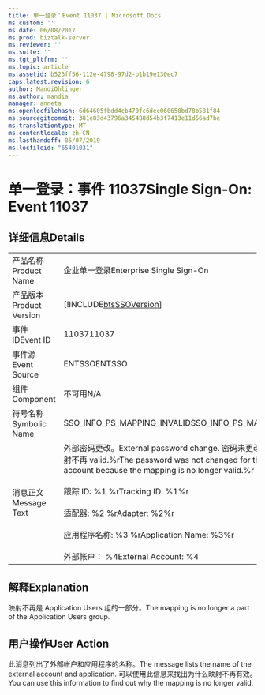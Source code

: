 ```yaml
---
title: 单一登录：Event 11037 | Microsoft Docs
ms.custom: ''
ms.date: 06/08/2017
ms.prod: biztalk-server
ms.reviewer: ''
ms.suite: ''
ms.tgt_pltfrm: ''
ms.topic: article
ms.assetid: b523ff56-112e-4798-97d2-b1b19e130ec7
caps.latest.revision: 6
author: MandiOhlinger
ms.author: mandia
manager: anneta
ms.openlocfilehash: 6d64605fbdd4cb470fc6dec060650bd78b581f84
ms.sourcegitcommit: 381e83d43796a345488d54b3f7413e11d56ad7be
ms.translationtype: MT
ms.contentlocale: zh-CN
ms.lasthandoff: 05/07/2019
ms.locfileid: "65401031"
---
```

# <a name="single-sign-on-event-11037"></a><span data-ttu-id="fe46e-102">单一登录：事件 11037</span><span class="sxs-lookup"><span data-stu-id="fe46e-102">Single Sign-On: Event 11037</span></span>
## <a name="details"></a><span data-ttu-id="fe46e-103">详细信息</span><span class="sxs-lookup"><span data-stu-id="fe46e-103">Details</span></span>  
  
|                 |                                                                                                                                                                                                                                                       |
|-----------------|-------------------------------------------------------------------------------------------------------------------------------------------------------------------------------------------------------------------------------------------------------|
|  <span data-ttu-id="fe46e-104">产品名称</span><span class="sxs-lookup"><span data-stu-id="fe46e-104">Product Name</span></span>   |                                                                                                               <span data-ttu-id="fe46e-105">企业单一登录</span><span class="sxs-lookup"><span data-stu-id="fe46e-105">Enterprise Single Sign-On</span></span>                                                                                                               |
| <span data-ttu-id="fe46e-106">产品版本</span><span class="sxs-lookup"><span data-stu-id="fe46e-106">Product Version</span></span> |                                                                                              [!INCLUDE[btsSSOVersion](../includes/btsssoversion-md.md)]                                                                                               |
|    <span data-ttu-id="fe46e-107">事件 ID</span><span class="sxs-lookup"><span data-stu-id="fe46e-107">Event ID</span></span>     |                                                                                                                         <span data-ttu-id="fe46e-108">11037</span><span class="sxs-lookup"><span data-stu-id="fe46e-108">11037</span></span>                                                                                                                         |
|  <span data-ttu-id="fe46e-109">事件源</span><span class="sxs-lookup"><span data-stu-id="fe46e-109">Event Source</span></span>   |                                                                                                                        <span data-ttu-id="fe46e-110">ENTSSO</span><span class="sxs-lookup"><span data-stu-id="fe46e-110">ENTSSO</span></span>                                                                                                                         |
|    <span data-ttu-id="fe46e-111">组件</span><span class="sxs-lookup"><span data-stu-id="fe46e-111">Component</span></span>    |                                                                                                                          <span data-ttu-id="fe46e-112">不可用</span><span class="sxs-lookup"><span data-stu-id="fe46e-112">N/A</span></span>                                                                                                                          |
|  <span data-ttu-id="fe46e-113">符号名称</span><span class="sxs-lookup"><span data-stu-id="fe46e-113">Symbolic Name</span></span>  |                                                                                                              <span data-ttu-id="fe46e-114">SSO_INFO_PS_MAPPING_INVALID</span><span class="sxs-lookup"><span data-stu-id="fe46e-114">SSO_INFO_PS_MAPPING_INVALID</span></span>                                                                                                              |
|  <span data-ttu-id="fe46e-115">消息正文</span><span class="sxs-lookup"><span data-stu-id="fe46e-115">Message Text</span></span>   | <span data-ttu-id="fe46e-116">外部密码更改。</span><span class="sxs-lookup"><span data-stu-id="fe46e-116">External password change.</span></span> <span data-ttu-id="fe46e-117">密码未更改外部帐户因为映射不再 valid.%r</span><span class="sxs-lookup"><span data-stu-id="fe46e-117">The password was not changed for the external account because the mapping is no longer valid.%r</span></span><br /><br /> <span data-ttu-id="fe46e-118">跟踪 ID: %1 %r</span><span class="sxs-lookup"><span data-stu-id="fe46e-118">Tracking ID: %1%r</span></span><br /><br /> <span data-ttu-id="fe46e-119">适配器: %2 %r</span><span class="sxs-lookup"><span data-stu-id="fe46e-119">Adapter: %2%r</span></span><br /><br /> <span data-ttu-id="fe46e-120">应用程序名称: %3 %r</span><span class="sxs-lookup"><span data-stu-id="fe46e-120">Application Name: %3%r</span></span><br /><br /> <span data-ttu-id="fe46e-121">外部帐户： %4</span><span class="sxs-lookup"><span data-stu-id="fe46e-121">External Account: %4</span></span> |
  
## <a name="explanation"></a><span data-ttu-id="fe46e-122">解释</span><span class="sxs-lookup"><span data-stu-id="fe46e-122">Explanation</span></span>  
 <span data-ttu-id="fe46e-123">映射不再是 Application Users 组的一部分。</span><span class="sxs-lookup"><span data-stu-id="fe46e-123">The mapping is no longer a part of the Application Users group.</span></span>  
  
## <a name="user-action"></a><span data-ttu-id="fe46e-124">用户操作</span><span class="sxs-lookup"><span data-stu-id="fe46e-124">User Action</span></span>  
 <span data-ttu-id="fe46e-125">此消息列出了外部帐户和应用程序的名称。</span><span class="sxs-lookup"><span data-stu-id="fe46e-125">The message lists the name of the external account and application.</span></span> <span data-ttu-id="fe46e-126">可以使用此信息来找出为什么映射不再有效。</span><span class="sxs-lookup"><span data-stu-id="fe46e-126">You can use this information to find out why the mapping is no longer valid.</span></span>